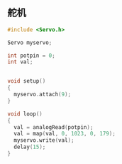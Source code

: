 <!--
title: 06-常用机械模块
sort:
-->

## 舵机

```c
#include <Servo.h>

Servo myservo;

int potpin = 0;
int val;


void setup()
{
  myservo.attach(9);
}

void loop()
{
  val = analogRead(potpin);
  val = map(val, 0, 1023, 0, 179);
  myservo.write(val);
  delay(15);
}
```

